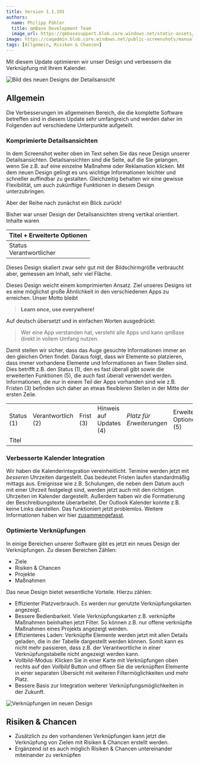 ```yaml
---
title: Version 1.1.191
authors:
  name: Philipp Pähler
  title: qmBase Development Team
  image_url: https://qmbasesupport.blob.core.windows.net/static-assets/img/persons/paehler_round.png
image: https://caqadmin.blob.core.windows.net/public-screenshots/manual-screenshots/Screenshot2023-06-01-newDetailsDesign.png
tags: [Allgemein, Risiken & Chancen]
---
```


Mit diesem Update optimieren wir unser Design und verbessern die Verknüpfung mit Ihrem Kalender.

![Bild des neuen Designs der Detailsansicht](https://caqadmin.blob.core.windows.net/public-screenshots/manual-screenshots/Screenshot2023-06-01-newDetailsDesign.png)

<!--truncate-->

## Allgemein

Die Verbesserungen im allgemeinen Bereich, die die komplette Software betreffen sind in diesem Update sehr umfangreich und werden daher im Folgenden auf verschiedene Unterpunkte aufgeteilt.

### Komprimierte Detailsansichten

In dem Screenshot weiter oben im Text sehen Sie das neue Design unserer Detailsansichten. Detailsansichten sind die Seite, auf die Sie gelangen, wenn Sie z.B. auf eine einzelne Maßnahme oder Reklamation klicken.
Mit dem neuen Design gelingt es uns wichtige Informationen leichter und schneller auffindbar zu gestalten.
Gleichzeitig behalten wir eine gewisse Flexibilität, um auch zukünftige Funktionen in diesem Design unterzubringen.

Aber der Reihe nach zunächst ein Blick zurück!

Bisher war unser Design der Detailsansichten streng vertikal orientiert. Inhalte waren

| Titel + Erweiterte Optionen   |
| ----------------------------- |
| Status <br/> Verantwortlicher |

Dieses Design skaliert zwar sehr gut mit der Bildschirmgröße verbraucht aber, gemessen am Inhalt, sehr viel Fläche.

Dieses Design weicht einem komprimierten Ansatz. Ziel unseres Designs ist es eine möglichst große Ähnlichkeit in den verschiedenen Apps zu erreichen.
Unser Motto bleibt

> **Learn once, use everywhere!**

Auf deutsch übersetzt und in einfachen Worten ausgedrückt:

> Wer eine App verstanden hat, versteht alle Apps und kann qmBase direkt in vollem Umfang nutzen.

Damit stellen wir sicher, dass das Auge gesuchte Informationen immer an den gleichen Orten findet. Daraus folgt, dass wir Elemente so platzieren, dass immer vorhandene Elemente und Informationen an fixen Stellen sind.
Dies betrifft z.B. den Status (1), den es fast überall gibt sowie die erweiterten Funktionen (5), die auch fast überall verwendet werden.
Informationen, die nur in einem Teil der Apps vorhanden sind wie z.B. Fristen (3) befinden sich daher an etwas flexibleren Stellen in der Mitte der ersten Zeile.

<table>
<tr>
<td>Status (1)</td>
<td>Verantwortlich (2)</td>
<td>Frist (3)</td>
<td>Hinweis auf Updates (4)</td>
<td><i>Platz für Erweiterungen</i></td>
<td>Erweiterte Optionen (5)</td>
</tr>
<tr>
<td colspan="6">Titel</td>
</tr>
</table>

### Verbesserte Kalender Integration

Wir haben die Kalenderintegration vereinheitlicht. Termine werden jetzt mit _besseren_ Uhrzeiten dargestellt. Das bedeutet Fristen laufen standardmäßig mittags aus.
Ereignisse wie z.B. Schulungen, die neben dem Datum auch mit einer Uhrzeit festgelegt sind, werden jetzt auch mit den richtigen Uhrzeiten im Kalender dargestellt.
Außerdem haben wir die Formatierung der Beschreibungstexte überarbeitet. Der Outlook Kalender konnte z.B. keine Links darstellen. Das funktioniert jetzt problemlos.
Weitere Informationen haben wir hier [zusammengefasst](/docs/account/profile#wie-kann-ich-meinen-kalender-verknüpfen).

### Optimierte Verknüpfungen

In einige Bereichen unserer Software gibt es jetzt ein neues Design der Verknüpfungen. Zu diesen Bereichen Zählen:

- Ziele
- Risiken & Chancen
- Projekte
- Maßnahmen

Das neue Design bietet wesentliche Vorteile. Hierzu zählen:

- Effizienter Platzverbrauch. Es werden nur genutzte Verknüpfungskarten angezeigt.
- Bessere Bedienbarkeit. Viele Verknüpfungskarten z.B. verknüpfte Maßnahmen beinhalten jetzt Filter. So können z.B. nur offene verknüpfte Maßnahmen eines Projekts angezeigt werden.
- Effizienteres Laden: Verknüpfte Elemente werden jetzt mit allen Details geladen, die in der Tabelle dargestellt werden können. Somit kann es nicht mehr passieren, dass z.B. der Verantwortliche in einer Verknüpfungstabelle nicht angezeigt werden kann.
- Vollbild-Modus: Klicken Sie in einer Karte mit Verknüpfungen oben rechts auf den _Vollbild_ Button und öffnen Sie die verknüpften Elemente in einer separaten Übersicht mit weiteren Filtermöglichkeiten und mehr Platz.
- Bessere Basis zur Integration weiterer Verknüpfungsmöglichkeiten in der Zukunft.

![Verknüpfungen im neuen Design](https://caqadmin.blob.core.windows.net/public-screenshots/manual-screenshots/20220913_new_connection.gif)

## Risiken & Chancen

- Zusätzlich zu den vorhandenen Verknüpfungen kann jetzt die Verknüpfung von Zielen mit Risiken & Chancen erstellt werden.
- Ergänzend ist es auch möglich Risiken & Chancen untereinander miteinander zu verknüpfen
